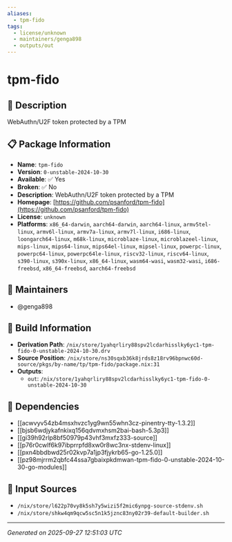```yaml
---
aliases:
  - tpm-fido
tags:
  - license/unknown
  - maintainers/genga898
  - outputs/out
---
```


# tpm-fido

## 📝 Description

WebAuthn/U2F token protected by a TPM

## 📋 Package Information

- **Name**: `tpm-fido`
- **Version**: `0-unstable-2024-10-30`
- **Available**: ✅ Yes
- **Broken**: ✅ No
- **Description**: WebAuthn/U2F token protected by a TPM
- **Homepage**: [https://github.com/psanford/tpm-fido](https://github.com/psanford/tpm-fido)
- **License**: `unknown`
- **Platforms**: `x86_64-darwin`, `aarch64-darwin`, `aarch64-linux`, `armv5tel-linux`, `armv6l-linux`, `armv7a-linux`, `armv7l-linux`, `i686-linux`, `loongarch64-linux`, `m68k-linux`, `microblaze-linux`, `microblazeel-linux`, `mips-linux`, `mips64-linux`, `mips64el-linux`, `mipsel-linux`, `powerpc-linux`, `powerpc64-linux`, `powerpc64le-linux`, `riscv32-linux`, `riscv64-linux`, `s390-linux`, `s390x-linux`, `x86_64-linux`, `wasm64-wasi`, `wasm32-wasi`, `i686-freebsd`, `x86_64-freebsd`, `aarch64-freebsd`
## 👥 Maintainers

- @genga898


## 🔧 Build Information

- **Derivation Path**: `/nix/store/1yahqrliry88spv2lcdarhisslky6yc1-tpm-fido-0-unstable-2024-10-30.drv`
- **Source Position**: `/nix/store/ns30sqxb36k8jrds8z18rv96bpnwc60d-source/pkgs/by-name/tp/tpm-fido/package.nix:31`
- **Outputs**:
  - `out`:  `/nix/store/1yahqrliry88spv2lcdarhisslky6yc1-tpm-fido-0-unstable-2024-10-30`

## 🔗 Dependencies

- [[acwvyv54zb4msxhvzc1yg9wn55whn3cz-pinentry-tty-1.3.2]]
- [[bjsb6wdjykafnkixq156qdvmxhsm2bai-bash-5.3p3]]
- [[gi39h92rlp8bf50979p43vhf3mxfz333-source]]
- [[p76r0cwlf6k97ibprrpfd8xw0r8wc3nx-stdenv-linux]]
- [[pxn4bbdbwd25r02kvp7a1jp3fjykrb65-go-1.25.0]]
- [[pz98mjrrm2qbfc44ssa7gbaixpkdmwan-tpm-fido-0-unstable-2024-10-30-go-modules]]

## 📁 Input Sources

- `/nix/store/l622p70vy8k5sh7y5wizi5f2mic6ynpg-source-stdenv.sh`
- `/nix/store/shkw4qm9qcw5sc5n1k5jznc83ny02r39-default-builder.sh`

---
*Generated on 2025-09-27 12:51:03 UTC*
